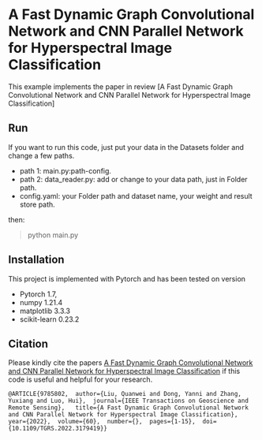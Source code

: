 # A Fast Dynamic Graph Convolutional Network and CNN Parallel Network for Hyperspectral Image Classification

This example implements the paper in review [A Fast Dynamic Graph Convolutional Network and CNN Parallel Network for Hyperspectral Image Classification]

## Run
If you want to run this code, just put your data in the Datasets folder and change a few paths.
- path 1: main.py:path-config.
- path 2: data_reader.py: add or change to your data path, just in Folder path.
- config.yaml: your Folder path and dataset name, your weight and result store path.

then:

> python main.py 

## Installation
This project is implemented with Pytorch and has been tested on version 
- Pytorch               1.7, 
- numpy                 1.21.4
- matplotlib            3.3.3 
- scikit-learn          0.23.2


## Citation
Please kindly cite the papers [A Fast Dynamic Graph Convolutional Network and CNN Parallel Network for Hyperspectral Image Classification](https://ieeexplore.ieee.org/abstract/document/9785802) if this code is useful and helpful for your research.

```
@ARTICLE{9785802,  author={Liu, Quanwei and Dong, Yanni and Zhang, Yuxiang and Luo, Hui},  journal={IEEE Transactions on Geoscience and Remote Sensing},   title={A Fast Dynamic Graph Convolutional Network and CNN Parallel Network for Hyperspectral Image Classification},   year={2022},  volume={60},  number={},  pages={1-15},  doi={10.1109/TGRS.2022.3179419}}
```